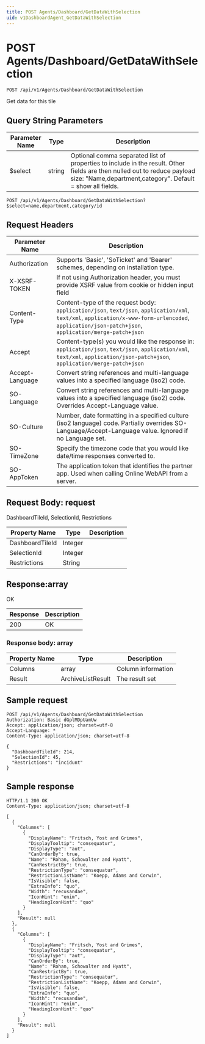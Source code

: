 ```yaml
---
title: POST Agents/Dashboard/GetDataWithSelection
uid: v1DashboardAgent_GetDataWithSelection
---
```


# POST Agents/Dashboard/GetDataWithSelection

```http
POST /api/v1/Agents/Dashboard/GetDataWithSelection
```

Get data for this tile







## Query String Parameters

| Parameter Name | Type |  Description |
|----------------|------|--------------|
| $select | string |  Optional comma separated list of properties to include in the result. Other fields are then nulled out to reduce payload size: "Name,department,category". Default = show all fields. |

```http
POST /api/v1/Agents/Dashboard/GetDataWithSelection?$select=name,department,category/id
```


## Request Headers

| Parameter Name | Description |
|----------------|-------------|
| Authorization  | Supports 'Basic', 'SoTicket' and 'Bearer' schemes, depending on installation type. |
| X-XSRF-TOKEN   | If not using Authorization header, you must provide XSRF value from cookie or hidden input field |
| Content-Type | Content-type of the request body: `application/json`, `text/json`, `application/xml`, `text/xml`, `application/x-www-form-urlencoded`, `application/json-patch+json`, `application/merge-patch+json` |
| Accept         | Content-type(s) you would like the response in: `application/json`, `text/json`, `application/xml`, `text/xml`, `application/json-patch+json`, `application/merge-patch+json` |
| Accept-Language | Convert string references and multi-language values into a specified language (iso2) code. |
| SO-Language | Convert string references and multi-language values into a specified language (iso2) code. Overrides Accept-Language value. |
| SO-Culture | Number, date formatting in a specified culture (iso2 language) code. Partially overrides SO-Language/Accept-Language value. Ignored if no Language set. |
| SO-TimeZone | Specify the timezone code that you would like date/time responses converted to. |
| SO-AppToken | The application token that identifies the partner app. Used when calling Online WebAPI from a server. |

## Request Body: request 

DashboardTileId, SelectionId, Restrictions 

| Property Name | Type |  Description |
|----------------|------|--------------|
| DashboardTileId | Integer |  |
| SelectionId | Integer |  |
| Restrictions | String |  |

## Response:array

OK

| Response | Description |
|----------------|-------------|
| 200 | OK |

### Response body: array

| Property Name | Type |  Description |
|----------------|------|--------------|
| Columns | array | Column information |
| Result | ArchiveListResult | The result set |

## Sample request

```http!
POST /api/v1/Agents/Dashboard/GetDataWithSelection
Authorization: Basic dGplMDpUamUw
Accept: application/json; charset=utf-8
Accept-Language: *
Content-Type: application/json; charset=utf-8

{
  "DashboardTileId": 214,
  "SelectionId": 45,
  "Restrictions": "incidunt"
}
```

## Sample response

```http_
HTTP/1.1 200 OK
Content-Type: application/json; charset=utf-8

[
  {
    "Columns": [
      {
        "DisplayName": "Fritsch, Yost and Grimes",
        "DisplayTooltip": "consequatur",
        "DisplayType": "aut",
        "CanOrderBy": true,
        "Name": "Rohan, Schowalter and Hyatt",
        "CanRestrictBy": true,
        "RestrictionType": "consequatur",
        "RestrictionListName": "Koepp, Adams and Corwin",
        "IsVisible": false,
        "ExtraInfo": "quo",
        "Width": "recusandae",
        "IconHint": "enim",
        "HeadingIconHint": "quo"
      }
    ],
    "Result": null
  },
  {
    "Columns": [
      {
        "DisplayName": "Fritsch, Yost and Grimes",
        "DisplayTooltip": "consequatur",
        "DisplayType": "aut",
        "CanOrderBy": true,
        "Name": "Rohan, Schowalter and Hyatt",
        "CanRestrictBy": true,
        "RestrictionType": "consequatur",
        "RestrictionListName": "Koepp, Adams and Corwin",
        "IsVisible": false,
        "ExtraInfo": "quo",
        "Width": "recusandae",
        "IconHint": "enim",
        "HeadingIconHint": "quo"
      }
    ],
    "Result": null
  }
]
```